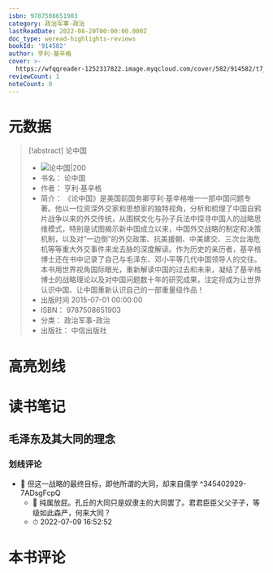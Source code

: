 ```yaml
---
isbn: 9787508651903
category: 政治军事-政治
lastReadDate: 2022-08-20T00:00:00.000Z
doc_type: weread-highlights-reviews
bookId: '914582'
author: 亨利·基辛格
cover: >-
  https://wfqqreader-1252317822.image.myqcloud.com/cover/582/914582/t7_914582.jpg
reviewCount: 1
noteCount: 0
---
```

# 元数据
> [!abstract] 论中国
> - ![ 论中国|200](https://wfqqreader-1252317822.image.myqcloud.com/cover/582/914582/t7_914582.jpg)
> - 书名： 论中国
> - 作者： 亨利·基辛格
> - 简介： 《论中国》是美国前国务卿亨利·基辛格唯一一部中国问题专著。他以一位资深外交家和思想家的独特视角，分析和梳理了中国自鸦片战争以来的外交传统，从围棋文化与孙子兵法中探寻中国人的战略思维模式，特别是试图揭示新中国成立以来，中国外交战略的制定和决策机制，以及对“一边倒”的外交政策、抗美援朝、中美建交、三次台海危机等等重大外交事件来龙去脉的深度解读。作为历史的亲历者，基辛格博士还在书中记录了自己与毛泽东、邓小平等几代中国领导人的交往。本书用世界视角国际眼光，重新解读中国的过去和未来，凝结了基辛格博士的战略理论以及对中国问题数十年的研究成果，注定将成为让世界认识中国、让中国重新认识自己的一部重量级作品！
> - 出版时间 2015-07-01 00:00:00
> - ISBN： 9787508651903
> - 分类： 政治军事-政治
> - 出版社： 中信出版社

# 高亮划线

# 读书笔记

## 毛泽东及其大同的理念

### 划线评论
- 📌 但这一战略的最终目标，即他所谓的大同，却来自儒学  ^345402929-7ADsgFcpQ
    - 💭 纯属放屁。孔丘的大同只是奴隶主的大同罢了。君君臣臣父父子子，等级如此森严，何来大同？
    - ⏱ 2022-07-09 16:52:52
   
# 本书评论
